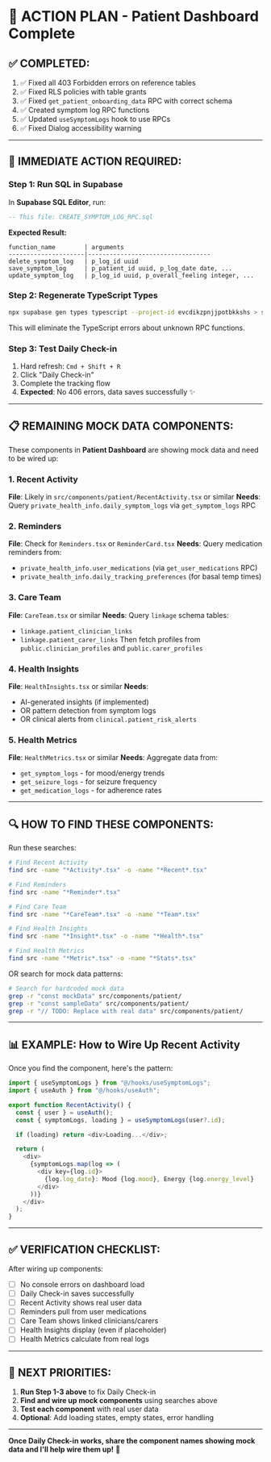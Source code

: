 # 🎯 **ACTION PLAN - Patient Dashboard Complete**

## ✅ **COMPLETED:**
1. ✅ Fixed all 403 Forbidden errors on reference tables
2. ✅ Fixed RLS policies with table grants
3. ✅ Fixed `get_patient_onboarding_data` RPC with correct schema
4. ✅ Created symptom log RPC functions
5. ✅ Updated `useSymptomLogs` hook to use RPCs
6. ✅ Fixed Dialog accessibility warning

---

## 🚀 **IMMEDIATE ACTION REQUIRED:**

### **Step 1: Run SQL in Supabase**
In **Supabase SQL Editor**, run:
```sql
-- This file: CREATE_SYMPTOM_LOG_RPC.sql
```

**Expected Result:**
```
function_name        | arguments
---------------------|----------------------------------
delete_symptom_log   | p_log_id uuid
save_symptom_log     | p_patient_id uuid, p_log_date date, ...
update_symptom_log   | p_log_id uuid, p_overall_feeling integer, ...
```

### **Step 2: Regenerate TypeScript Types**
```bash
npx supabase gen types typescript --project-id evcdikzpnjjpotbkkshs > src/integrations/supabase/types.ts
```

This will eliminate the TypeScript errors about unknown RPC functions.

### **Step 3: Test Daily Check-in**
1. Hard refresh: `Cmd + Shift + R`
2. Click "Daily Check-in"
3. Complete the tracking flow
4. **Expected**: No 406 errors, data saves successfully ✨

---

## 📋 **REMAINING MOCK DATA COMPONENTS:**

These components in **Patient Dashboard** are showing mock data and need to be wired up:

### **1. Recent Activity**
**File**: Likely in `src/components/patient/RecentActivity.tsx` or similar
**Needs**: Query `private_health_info.daily_symptom_logs` via `get_symptom_logs` RPC

### **2. Reminders**
**File**: Check for `Reminders.tsx` or `ReminderCard.tsx`
**Needs**: Query medication reminders from:
- `private_health_info.user_medications` (via `get_user_medications` RPC)
- `private_health_info.daily_tracking_preferences` (for basal temp times)

### **3. Care Team**
**File**: `CareTeam.tsx` or similar
**Needs**: Query `linkage` schema tables:
- `linkage.patient_clinician_links`
- `linkage.patient_carer_links`
Then fetch profiles from `public.clinician_profiles` and `public.carer_profiles`

### **4. Health Insights**
**File**: `HealthInsights.tsx` or similar
**Needs**: 
- AI-generated insights (if implemented)
- OR pattern detection from symptom logs
- OR clinical alerts from `clinical.patient_risk_alerts`

### **5. Health Metrics**
**File**: `HealthMetrics.tsx` or similar
**Needs**: Aggregate data from:
- `get_symptom_logs` - for mood/energy trends
- `get_seizure_logs` - for seizure frequency
- `get_medication_logs` - for adherence rates

---

## 🔍 **HOW TO FIND THESE COMPONENTS:**

Run these searches:

```bash
# Find Recent Activity
find src -name "*Activity*.tsx" -o -name "*Recent*.tsx"

# Find Reminders
find src -name "*Reminder*.tsx"

# Find Care Team
find src -name "*CareTeam*.tsx" -o -name "*Team*.tsx"

# Find Health Insights
find src -name "*Insight*.tsx" -o -name "*Health*.tsx"

# Find Health Metrics
find src -name "*Metric*.tsx" -o -name "*Stats*.tsx"
```

OR search for mock data patterns:
```bash
# Search for hardcoded mock data
grep -r "const mockData" src/components/patient/
grep -r "const sampleData" src/components/patient/
grep -r "// TODO: Replace with real data" src/components/patient/
```

---

## 📊 **EXAMPLE: How to Wire Up Recent Activity**

Once you find the component, here's the pattern:

```typescript
import { useSymptomLogs } from "@/hooks/useSymptomLogs";
import { useAuth } from "@/hooks/useAuth";

export function RecentActivity() {
  const { user } = useAuth();
  const { symptomLogs, loading } = useSymptomLogs(user?.id);

  if (loading) return <div>Loading...</div>;

  return (
    <div>
      {symptomLogs.map(log => (
        <div key={log.id}>
          {log.log_date}: Mood {log.mood}, Energy {log.energy_level}
        </div>
      ))}
    </div>
  );
}
```

---

## ✅ **VERIFICATION CHECKLIST:**

After wiring up components:

- [ ] No console errors on dashboard load
- [ ] Daily Check-in saves successfully
- [ ] Recent Activity shows real user data
- [ ] Reminders pull from user medications
- [ ] Care Team shows linked clinicians/carers
- [ ] Health Insights display (even if placeholder)
- [ ] Health Metrics calculate from real logs

---

## 🎉 **NEXT PRIORITIES:**

1. **Run Step 1-3 above** to fix Daily Check-in
2. **Find and wire up mock components** using searches above
3. **Test each component** with real user data
4. **Optional**: Add loading states, empty states, error handling

---

**Once Daily Check-in works, share the component names showing mock data and I'll help wire them up!** 🚀
